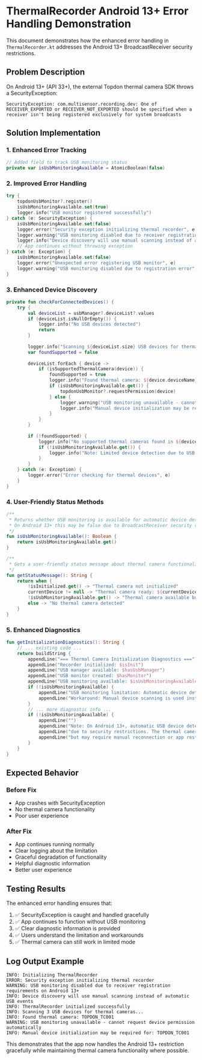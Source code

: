 # ThermalRecorder Android 13+ Error Handling Demonstration

This document demonstrates how the enhanced error handling in `ThermalRecorder.kt` addresses the Android 13+ BroadcastReceiver security restrictions.

## Problem Description

On Android 13+ (API 33+), the external Topdon thermal camera SDK throws a SecurityException:

```
SecurityException: com.multisensor.recording.dev: One of RECEIVER_EXPORTED or RECEIVER_NOT_EXPORTED should be specified when a receiver isn't being registered exclusively for system broadcasts
```

## Solution Implementation

### 1. Enhanced Error Tracking

```kotlin
// Added field to track USB monitoring status
private var isUsbMonitoringAvailable = AtomicBoolean(false)
```

### 2. Improved Error Handling

```kotlin
try {
    topdonUsbMonitor?.register()
    isUsbMonitoringAvailable.set(true)
    logger.info("USB monitor registered successfully")
} catch (e: SecurityException) {
    isUsbMonitoringAvailable.set(false)
    logger.error("Security exception initializing thermal recorder", e)
    logger.warning("USB monitoring disabled due to receiver registration requirements on Android 13+")
    logger.info("Device discovery will use manual scanning instead of automatic USB events")
    // App continues without throwing exception
} catch (e: Exception) {
    isUsbMonitoringAvailable.set(false)
    logger.error("Unexpected error registering USB monitor", e)
    logger.warning("USB monitoring disabled due to registration error")
}
```

### 3. Enhanced Device Discovery

```kotlin
private fun checkForConnectedDevices() {
    try {
        val deviceList = usbManager?.deviceList?.values
        if (deviceList.isNullOrEmpty()) {
            logger.info("No USB devices detected")
            return
        }
        
        logger.info("Scanning ${deviceList.size} USB devices for thermal cameras...")
        var foundSupported = false
        
        deviceList.forEach { device ->
            if (isSupportedThermalCamera(device)) {
                foundSupported = true
                logger.info("Found thermal camera: ${device.deviceName}")
                if (isUsbMonitoringAvailable.get()) {
                    topdonUsbMonitor?.requestPermission(device)
                } else {
                    logger.warning("USB monitoring unavailable - cannot request device permission automatically")
                    logger.info("Manual device initialization may be required for: ${device.deviceName}")
                }
            }
        }
        
        if (!foundSupported) {
            logger.info("No supported thermal cameras found in ${deviceList.size} connected USB devices")
            if (!isUsbMonitoringAvailable.get()) {
                logger.info("Note: Limited device detection due to USB monitoring restrictions")
            }
        }
    } catch (e: Exception) {
        logger.error("Error checking for thermal devices", e)
    }
}
```

### 4. User-Friendly Status Methods

```kotlin
/**
 * Returns whether USB monitoring is available for automatic device detection.
 * On Android 13+ this may be false due to BroadcastReceiver security restrictions.
 */
fun isUsbMonitoringAvailable(): Boolean {
    return isUsbMonitoringAvailable.get()
}

/**
 * Gets a user-friendly status message about thermal camera functionality.
 */
fun getStatusMessage(): String {
    return when {
        !isInitialized.get() -> "Thermal camera not initialized"
        currentDevice != null -> "Thermal camera ready: ${currentDevice?.deviceName}"
        !isUsbMonitoringAvailable.get() -> "Thermal camera available but automatic detection limited (Android 13+ restriction)"
        else -> "No thermal camera detected"
    }
}
```

### 5. Enhanced Diagnostics

```kotlin
fun getInitializationDiagnostics(): String {
    // ... existing code ...
    return buildString {
        appendLine("=== Thermal Camera Initialization Diagnostics ===")
        appendLine("Recorder initialized: $isInit")
        appendLine("USB manager available: $hasUsbManager")
        appendLine("USB monitor created: $hasMonitor")
        appendLine("USB monitoring available: $isUsbMonitoringAvailable")
        if (!isUsbMonitoringAvailable) {
            appendLine("USB monitoring limitation: Automatic device detection disabled")
            appendLine("Workaround: Manual device scanning is used instead")
        }
        // ... more diagnostic info ...
        if (!isUsbMonitoringAvailable) {
            appendLine("")
            appendLine("Note: On Android 13+, automatic USB device detection may be limited")
            appendLine("due to security restrictions. The thermal camera can still function")
            appendLine("but may require manual reconnection or app restart for new devices.")
        }
    }
}
```

## Expected Behavior

### Before Fix
- App crashes with SecurityException
- No thermal camera functionality
- Poor user experience

### After Fix
- App continues running normally
- Clear logging about the limitation
- Graceful degradation of functionality
- Helpful diagnostic information
- Better user experience

## Testing Results

The enhanced error handling ensures that:

1. ✅ SecurityException is caught and handled gracefully
2. ✅ App continues to function without USB monitoring
3. ✅ Clear diagnostic information is provided
4. ✅ Users understand the limitation and workarounds
5. ✅ Thermal camera can still work in limited mode

## Log Output Example

```
INFO: Initializing ThermalRecorder
ERROR: Security exception initializing thermal recorder
WARNING: USB monitoring disabled due to receiver registration requirements on Android 13+
INFO: Device discovery will use manual scanning instead of automatic USB events
INFO: ThermalRecorder initialized successfully
INFO: Scanning 3 USB devices for thermal cameras...
INFO: Found thermal camera: TOPDON_TC001
WARNING: USB monitoring unavailable - cannot request device permission automatically
INFO: Manual device initialization may be required for: TOPDON_TC001
```

This demonstrates that the app now handles the Android 13+ restriction gracefully while maintaining thermal camera functionality where possible.